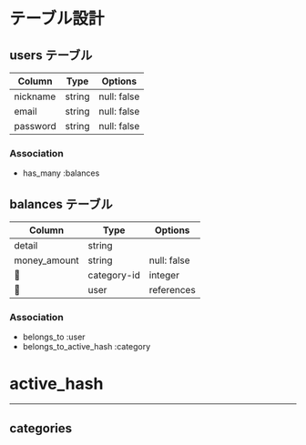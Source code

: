 # テーブル設計

## users テーブル

| Column     | Type   | Options     |
| --------   | ------ | ----------- |
| nickname   | string | null: false |
| email      | string | null: false |
| password   | string | null: false |

### Association

- has_many :balances

## balances テーブル

| Column       | Type   | Options     |
| ------       | ------ | ----------- |
| detail       | string |             |
| money_amount | string | null: false |
| category-id  | integer | null: false |
| user         | references | null: false, foreign_key: true |

### Association

- belongs_to :user
- belongs_to_active_hash :category


# active_hash
--------------------
## categories



